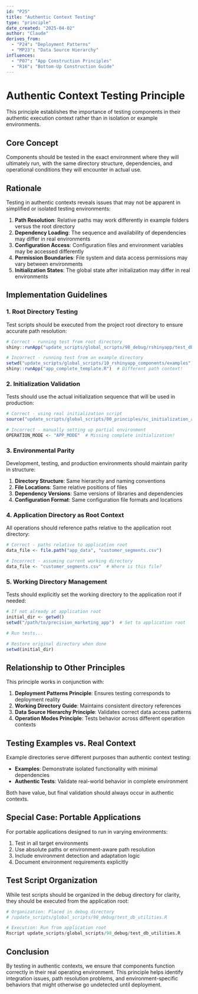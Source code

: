 ```yaml
---
id: "P25"
title: "Authentic Context Testing"
type: "principle"
date_created: "2025-04-02"
author: "Claude"
derives_from:
  - "P24": "Deployment Patterns"
  - "MP23": "Data Source Hierarchy"
influences:
  - "P07": "App Construction Principles"
  - "R16": "Bottom-Up Construction Guide"
---
```


# Authentic Context Testing Principle

This principle establishes the importance of testing components in their authentic execution context rather than in isolation or example environments.

## Core Concept

Components should be tested in the exact environment where they will ultimately run, with the same directory structure, dependencies, and operational conditions they will encounter in actual use.

## Rationale

Testing in authentic contexts reveals issues that may not be apparent in simplified or isolated testing environments:

1. **Path Resolution**: Relative paths may work differently in example folders versus the root directory
2. **Dependency Loading**: The sequence and availability of dependencies may differ in real environments
3. **Configuration Access**: Configuration files and environment variables may be accessed differently
4. **Permission Boundaries**: File system and data access permissions may vary between environments
5. **Initialization States**: The global state after initialization may differ in real environments

## Implementation Guidelines

### 1. Root Directory Testing

Test scripts should be executed from the project root directory to ensure accurate path resolution:

```r
# Correct - running test from root directory
shiny::runApp("update_scripts/global_scripts/98_debug/rshinyapp/test_db_permission_app.R")

# Incorrect - running test from an example directory
setwd("update_scripts/global_scripts/10_rshinyapp_components/examples")
shiny::runApp("app_complete_template.R")  # Different path context!
```

### 2. Initialization Validation

Tests should use the actual initialization sequence that will be used in production:

```r
# Correct - using real initialization script
source("update_scripts/global_scripts/00_principles/sc_initialization_app_mode.R")

# Incorrect - manually setting up partial environment
OPERATION_MODE <- "APP_MODE"  # Missing complete initialization!
```

### 3. Environmental Parity

Development, testing, and production environments should maintain parity in structure:

1. **Directory Structure**: Same hierarchy and naming conventions
2. **File Locations**: Same relative positions of files
3. **Dependency Versions**: Same versions of libraries and dependencies
4. **Configuration Format**: Same configuration file formats and locations

### 4. Application Directory as Root Context

All operations should reference paths relative to the application root directory:

```r
# Correct - paths relative to application root
data_file <- file.path("app_data", "customer_segments.csv")

# Incorrect - assuming current working directory
data_file <- "customer_segments.csv"  # Where is this file?
```

### 5. Working Directory Management

Tests should explicitly set the working directory to the application root if needed:

```r
# If not already at application root
initial_dir <- getwd()
setwd("/path/to/precision_marketing_app")  # Set to application root

# Run tests...

# Restore original directory when done
setwd(initial_dir)
```

## Relationship to Other Principles

This principle works in conjunction with:

1. **Deployment Patterns Principle**: Ensures testing corresponds to deployment reality
2. **Working Directory Guide**: Maintains consistent directory references
3. **Data Source Hierarchy Principle**: Validates correct data access patterns
4. **Operation Modes Principle**: Tests behavior across different operation contexts

## Testing Examples vs. Real Context

Example directories serve different purposes than authentic context testing:

- **Examples**: Demonstrate isolated functionality with minimal dependencies
- **Authentic Tests**: Validate real-world behavior in complete environment

Both have value, but final validation should always occur in authentic contexts.

## Special Case: Portable Applications

For portable applications designed to run in varying environments:

1. Test in all target environments
2. Use absolute paths or environment-aware path resolution
3. Include environment detection and adaptation logic
4. Document environment requirements explicitly

## Test Script Organization

While test scripts should be organized in the debug directory for clarity, they should be executed from the application root:

```r
# Organization: Placed in debug directory
# /update_scripts/global_scripts/98_debug/test_db_utilities.R

# Execution: Run from application root
Rscript update_scripts/global_scripts/98_debug/test_db_utilities.R
```

## Conclusion

By testing in authentic contexts, we ensure that components function correctly in their real operating environment. This principle helps identify integration issues, path resolution problems, and environment-specific behaviors that might otherwise go undetected until deployment.